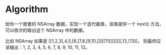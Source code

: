 # Algorithm

给你一个嵌套的 NSArray 数据，实现一个迭代器类，该类提供一个 next() 方法，可以依次的取出这个 NSArray 中的数据。

比如 NSArray 如果是 [[1,2,3],4,5,[6,[7,8,[9,10,[[[[[11]]]]]]]],12,[13]]， 则最终应该输出：1, 2, 3, 4, 5, 6, 7, 8, 9, 10, 11, 12。
